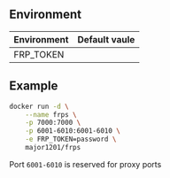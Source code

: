 ## Environment

Environment|Default vaule
:--|:--
FRP_TOKEN|

## Example

```bash
docker run -d \
    --name frps \
    -p 7000:7000 \
    -p 6001-6010:6001-6010 \
    -e FRP_TOKEN=password \
    major1201/frps
```

Port `6001-6010` is reserved for proxy ports
